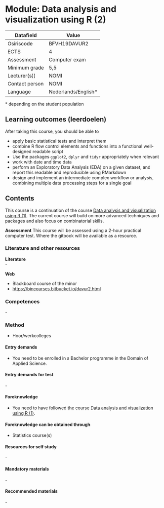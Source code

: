 # Module: Data analysis and visualization using R (2)

| Datafield  | Value |
| ------------- | ------------- |
| Osiriscode  | BFVH19DAVUR2  |
| ECTS  | 4 |
| Assessment  | Computer exam |
| Minimum grade  | 5,5 |
| Lecturer(s))  | NOMI |
| Contact person  | NOMI |
| Language  | Nederlands/English* |
\* depending on the student population

## Learning outcomes (leerdoelen)

After taking this course, you should be able to

- apply basic statistical tests and interpret them
- combine R flow control elements and functions into a functional well-designed readable script
- Use the packages `ggplot2`, `dplyr` and `tidyr` appropriately when relevant
- work with date and time data
- perform an Exploratory Data Analysis (EDA) on a given dataset, and report this readable and reproducible using RMarkdown 
- design and implement an intermediate complex workflow or analysis, combining multiple data processing steps for a single goal

## Contents

This course is a continuation of the course [Data analysis and visualization using R (1)](../minor_bioinformatics-01/davur1.md). The current course will build on more advanced techniques and packages and also focus on combinatorial skills.

**Assessment**
This course will be assessed using a 2-hour practical computer test. Where the gitbook will be available as a resource.

### Literature and other resources

**Literature**  
\-

**Web**
- Blackboard course of the minor
- https://bincourses.bitbucket.io/davur2.html

### Competences
\- 

### Method  
- Hoor/werkcolleges

#### Entry demands 
- You need to be enrolled in a Bachelor programme in the Domain of Applied Science. 

#### Entry demands for test
\- 

#### Foreknowledge
- You need to have followed the course [Data analysis and visualization using R (1)](../minor_bioinformatics-01/davur1.md).

#### Foreknowledge can be obtained through
- Statistics course(s)

#### Resources for self study
\-

#### Mandatory materials
\-

#### Recommended materials
\-


